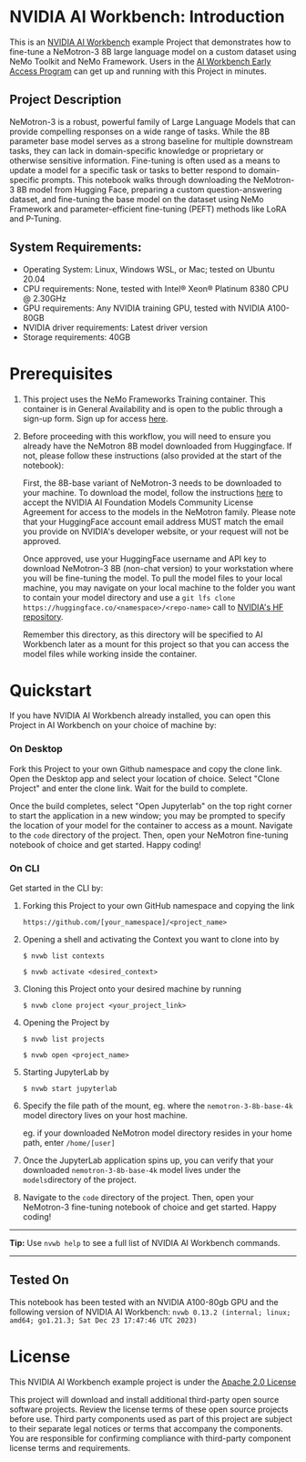 # NVIDIA AI Workbench: Introduction
This is an [NVIDIA AI Workbench](https://developer.nvidia.com/blog/develop-and-deploy-scalable-generative-ai-models-seamlessly-with-nvidia-ai-workbench/) example Project that demonstrates how to fine-tune a NeMotron-3 8B large language model on a custom dataset using NeMo Toolkit and NeMo Framework. Users in the [AI Workbench Early Access Program](https://developer.nvidia.com/ai-workbench-early-access) can get up and running with this Project in minutes.

## Project Description
NeMotron-3 is a robust, powerful family of Large Language Models that can provide compelling responses on a wide range of tasks. While the 8B parameter base model serves as a strong baseline for multiple downstream tasks, they can lack in domain-specific knowledge or proprietary or otherwise sensitive information. Fine-tuning is often used as a means to update a model for a specific task or tasks to better respond to domain-specific prompts. This notebook walks through downloading the NeMotron-3 8B model from Hugging Face, preparing a custom question-answering dataset, and fine-tuning the base model on the dataset using NeMo Framework and parameter-efficient fine-tuning (PEFT) methods like LoRA and P-Tuning.

## System Requirements:
* Operating System: Linux, Windows WSL, or Mac; tested on Ubuntu 20.04
* CPU requirements: None, tested with Intel&reg; Xeon&reg; Platinum 8380 CPU @ 2.30GHz
* GPU requirements: Any NVIDIA training GPU, tested with NVIDIA A100-80GB
* NVIDIA driver requirements: Latest driver version
* Storage requirements: 40GB

# Prerequisites

1. This project uses the NeMo Frameworks Training container. This container is in General Availability and is open to the public through a sign-up form. Sign up for access [here](https://developer.nvidia.com/nemo-framework/join).

2. Before proceeding with this workflow, you will need to ensure you already have the NeMotron 8B model downloaded from Huggingface. If not, please follow these instructions (also provided at the start of the notebook): 
   
   First, the 8B-base variant of NeMotron-3 needs to be downloaded to your machine. To download the model, follow the instructions [here](https://huggingface.co/nvidia/nemotron-3-8b-base-4k) to accept the NVIDIA AI Foundation Models Community License Agreement for access to the models in the NeMotron family. Please note that your HuggingFace account email address MUST match the email you provide on NVIDIA's developer website, or your request will not be approved.
   
   Once approved, use your HuggingFace username and API key to download NeMotron-3 8B (non-chat version) to your workstation where you will be fine-tuning the model. To pull the model files to your local machine, you may navigate on your local machine to the folder you want to contain your model directory and use a ```git lfs clone https://huggingface.co/<namespace>/<repo-name>``` call to [NVIDIA's HF repository](https://huggingface.co/nvidia/nemotron-3-8b-base-4k/tree/main).

   Remember this directory, as this directory will be specified to AI Workbench later as a mount for this project so that you can access the model files while working inside the container. 

# Quickstart
If you have NVIDIA AI Workbench already installed, you can open this Project in AI Workbench on your choice of machine by:

### On Desktop
Fork this Project to your own Github namespace and copy the clone link. Open the Desktop app and select your location of choice. Select "Clone Project" and enter the clone link. Wait for the build to complete. 

Once the build completes, select "Open Jupyterlab" on the top right corner to start the application in a new window; you may be prompted to specify the location of your model for the container to access as a mount. Navigate to the `code` directory of the project. Then, open your NeMotron fine-tuning notebook of choice and get started. Happy coding!

### On CLI
Get started in the CLI by: 

1. Forking this Project to your own GitHub namespace and copying the link

   ```
   https://github.com/[your_namespace]/<project_name>
   ```
   
2. Opening a shell and activating the Context you want to clone into by

   ```
   $ nvwb list contexts
   
   $ nvwb activate <desired_context>
   ```
   
3. Cloning this Project onto your desired machine by running

   ```
   $ nvwb clone project <your_project_link>
   ```
   
4. Opening the Project by

   ```
   $ nvwb list projects
   
   $ nvwb open <project_name>
   ```
   
5. Starting JupyterLab by

   ```
   $ nvwb start jupyterlab
   ```

6. Specify the file path of the mount, eg. where the `nemotron-3-8b-base-4k` model directory lives on your host machine.

   eg. if your downloaded NeMotron model directory resides in your home path, enter ```/home/[user]```

7. Once the JupyterLab application spins up, you can verify that your downloaded ```nemotron-3-8b-base-4k``` model lives under the ```models```directory of the project.

8. Navigate to the `code` directory of the project. Then, open your NeMotron-3 fine-tuning notebook of choice and get started. Happy coding!

---
**Tip:** Use ```nvwb help``` to see a full list of NVIDIA AI Workbench commands. 

---

## Tested On
This notebook has been tested with an NVIDIA A100-80gb GPU and the following version of NVIDIA AI Workbench: ```nvwb 0.13.2 (internal; linux; amd64; go1.21.3; Sat Dec 23 17:47:46 UTC 2023)```

# License
This NVIDIA AI Workbench example project is under the [Apache 2.0 License](https://github.com/NVIDIA/workbench-example-nemotron-finetune/blob/main/LICENSE.txt)

This project will download and install additional third-party open source software projects. Review the license terms of these open source projects before use. Third party components used as part of this project are subject to their separate legal notices or terms that accompany the components. You are responsible for confirming compliance with third-party component license terms and requirements. 
